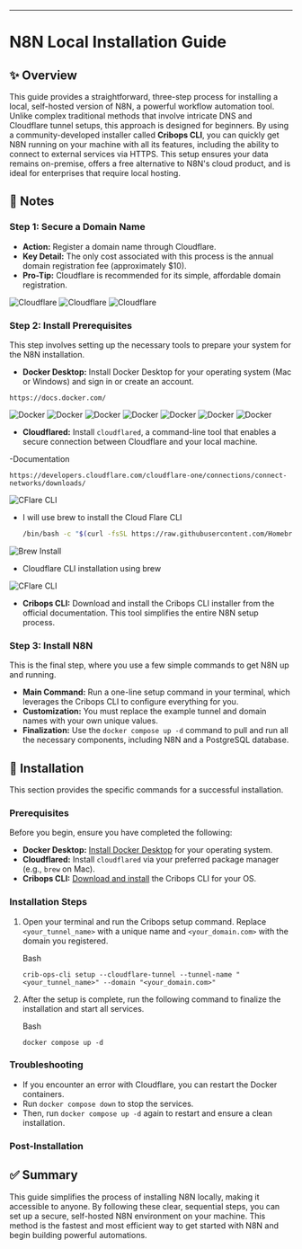 ---

# N8N Local Installation Guide

## ✨ Overview

This guide provides a straightforward, three-step process for installing a local, self-hosted version of N8N, a powerful workflow automation tool. Unlike complex traditional methods that involve intricate DNS and Cloudflare tunnel setups, this approach is designed for beginners. By using a community-developed installer called **Cribops CLI**, you can quickly get N8N running on your machine with all its features, including the ability to connect to external services via HTTPS. This setup ensures your data remains on-premise, offers a free alternative to N8N's cloud product, and is ideal for enterprises that require local hosting.

## 📝 Notes

### Step 1: Secure a Domain Name

- **Action:** Register a domain name through Cloudflare.
- **Key Detail:** The only cost associated with this process is the annual domain registration fee (approximately $10).
- **Pro-Tip:** Cloudflare is recommended for its simple, affordable domain registration.

![Cloudflare](Images/cloudflare-1.png)
![Cloudflare](Images/cloudflare-2.png)
![Cloudflare](Images/cloudflare-3.png)

### Step 2: Install Prerequisites

This step involves setting up the necessary tools to prepare your system for the N8N installation.

- **Docker Desktop:** Install Docker Desktop for your operating system (Mac or Windows) and sign in or create an account.

```
https://docs.docker.com/
```

![Docker](Images/docker-1.png)
![Docker](Images/docker-2.png)
![Docker](Images/docker-3.png)
![Docker](Images/docker-4.png)
![Docker](Images/docker-5.png)
![Docker](Images/docker-6.png)
![Docker](Images/docker-7.png)

- **Cloudflared:** Install `cloudflared`, a command-line tool that enables a secure connection between Cloudflare and your local machine.

-Documentation

```
https://developers.cloudflare.com/cloudflare-one/connections/connect-networks/downloads/
```

![CFlare CLI](Images/cflare-cli-1.png)

- I will use brew to install the Cloud Flare CLI

  ```bash
  /bin/bash -c "$(curl -fsSL https://raw.githubusercontent.com/Homebrew/install/HEAD/install.sh)"
  ```

![Brew Install](Images/brew-install-1.png)

- Cloudflare CLI installation using brew

![CFlare CLI](Images/cflare-cli-1.png)

- **Cribops CLI:** Download and install the Cribops CLI installer from the official documentation. This tool simplifies the entire N8N setup process.

### Step 3: Install N8N

This is the final step, where you use a few simple commands to get N8N up and running.

- **Main Command:** Run a one-line setup command in your terminal, which leverages the Cribops CLI to configure everything for you.
- **Customization:** You must replace the example tunnel and domain names with your own unique values.
- **Finalization:** Use the `docker compose up -d` command to pull and run all the necessary components, including N8N and a PostgreSQL database.

## 🚀 Installation

This section provides the specific commands for a successful installation.

### Prerequisites

Before you begin, ensure you have completed the following:

- **Docker Desktop:** [Install Docker Desktop](https://www.google.com/search?q=https://docs.docker.com/desktop/install/) for your operating system.
- **Cloudflared:** Install `cloudflared` via your preferred package manager (e.g., `brew` on Mac).
- **Cribops CLI:** [Download and install](https://www.google.com/search?q=https://github.com/CribOps/docs/blob/main/docs/README.md) the Cribops CLI for your OS.

### Installation Steps

1.  Open your terminal and run the Cribops setup command. Replace `<your_tunnel_name>` with a unique name and `<your_domain.com>` with the domain you registered.

    Bash

    ```
    crib-ops-cli setup --cloudflare-tunnel --tunnel-name "<your_tunnel_name>" --domain "<your_domain.com>"

    ```

2.  After the setup is complete, run the following command to finalize the installation and start all services.

    Bash

    ```
    docker compose up -d

    ```

### Troubleshooting

- If you encounter an error with Cloudflare, you can restart the Docker containers.
- Run `docker compose down` to stop the services.
- Then, run `docker compose up -d` again to restart and ensure a clean installation.

### Post-Installation

## ✅ Summary

This guide simplifies the process of installing N8N locally, making it accessible to anyone. By following these clear, sequential steps, you can set up a secure, self-hosted N8N environment on your machine. This method is the fastest and most efficient way to get started with N8N and begin building powerful automations.

